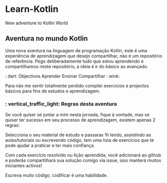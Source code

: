 # Learn-Kotlin

New adventure to Kotlin World

## Aventura no mundo Kotlin

Uma nova aventura na linguagem de programação Kotlin, este é uma experiência de aprendizagem que desejo compartilhar, não é um repositório de referência. Pego deliberadamente tudo que estou aprendendo e compartilhamos neste repositório, a ideia é ir do básico ao avançado.

: dart: Objectivos
Aprender
Ensinar
Compartilhar : wink:

Para não me sentir totalmente perdido compilei exercícios e projectos básicos para fins de estudos e aprendizagem.

### : vertical_traffic_light: Regras desta aventura

Se você quiser se juntar a mim nesta jornada, fique à vontade, mas se quiser ter sucesso em seu processo de aprendizagem, existem apenas 2 regras:

Selecciona o seu material de estudo e passaras 1h lendo, assistindo as aulas/tutoriais ou escrevendo código, tem uma lista de exercícios que te pode ajudar a praticar e ter mais confiança.

Com cada exercício resolvido ou lição aprendida, você adicionará ao github e poderás compartilhará sua solução comigo via issue, isso manterá muitos iniciantes activos!

Escreva muito código, codificar é uma habilidade.
